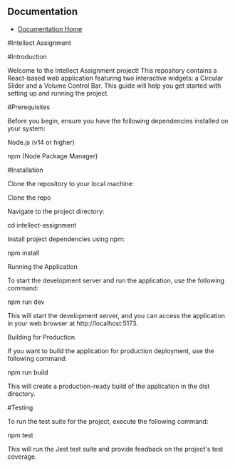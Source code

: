 ## Documentation
- [Documentation Home](docs/index.md)


#Intellect Assignment

#Introduction

Welcome to the Intellect Assignment project! This repository contains a React-based web application featuring two interactive widgets: a Circular Slider and a Volume Control Bar. This guide will help you get started with setting up and running the project.

#Prerequisites

Before you begin, ensure you have the following dependencies installed on your system:

Node.js (v14 or higher)

npm (Node Package Manager)

#Installation

Clone the repository to your local machine:


Clone the repo

Navigate to the project directory:


cd intellect-assignment

Install project dependencies using npm:

npm install

Running the Application

To start the development server and run the application, use the following command:

npm run dev

This will start the development server, and you can access the application in your web browser at http://localhost:5173.

Building for Production

If you want to build the application for production deployment, use the following command:

npm run build

This will create a production-ready build of the application in the dist directory.

#Testing

To run the test suite for the project, execute the following command:

npm test

This will run the Jest test suite and provide feedback on the project's test coverage.